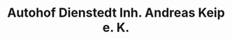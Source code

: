 ---
title: "Autohof Dienstedt Inh. Andreas Keip e. K."
url: /stadtilm/autohof-dienstedt-inh-andreas-keip-e-k/
shop: Autohaus
---